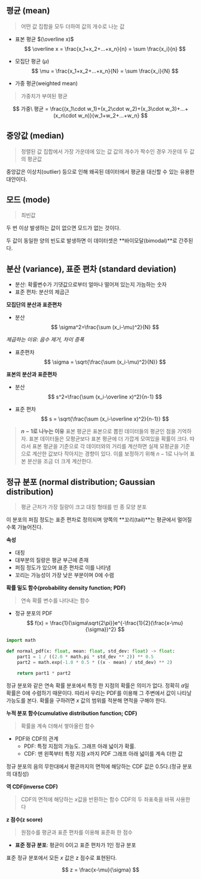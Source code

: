 ## 평균 (mean)
> 어떤 값 집합을 모두 더하여 값의 개수로 나눈 값

- 표본 평균 $(\overline x)$
$$
\overline x = \frac{x_1+x_2+...+x_n}{n} = \sum \frac{x_i}{n}
$$

- 모집단 평균 $(\mu)$
$$
\mu = \frac{x_1+x_2+...+x_n}{N} = \sum \frac{x_i}{N}
$$

- 가중 평균(weighted mean)
> 가중치가 부여된 평균

$$
가중\ 평균 = \frac{(x_1\cdot w_1)+(x_2\cdot w_2)+(x_3\cdot w_3)+...+(x_n\cdot w_n)}{w_1+w_2+...+w_n}
$$

## 중앙값 (median)
> 정렬된 값 집합에서 가장 가운데에 있는 값
> 값의 개수가 짝수인 경우 가운데 두 값의 평균값

중앙값은 이상치(outlier) 등으로 인해 왜곡된 데이터에서 평균을 대신할 수 있는 유용한 대안이다.

## 모드 (mode)
> 최빈값

두 번 이상 발생하는 값이 없으면 모드가 없는 것이다.

두 값이 동일한 양의 빈도로 발생하면 이 데이터셋은 **바이모달(bimodal)**로 간주된다.

## 분산 (variance), 표준 편차 (standard deviation)
- 분산: 확률변수가 기댓값으로부터 얼마나 떨어져 있는지 가늠하는 숫자
- 표준 편차: 분산의 제곱근

**모집단의 분산과 표준편차**
- 분산
$$
\sigma^2=\frac{\sum (x_i-\mu)^2}{N}
$$

*제곱하는 이유: 음수 제거, 차이 증폭*

- 표준편차
$$
\sigma = \sqrt{\frac{\sum (x_i-\mu)^2}{N}}
$$

**표본의 분산과 표준편차**
- 분산
$$
s^2=\frac{\sum (x_i-\overline x)^2}{n-1}
$$

- 표준 편차
$$
s = \sqrt{\frac{\sum (x_i-\overline x)^2}{n-1}}
$$

> **$n-1$로 나누는 이유**
표본 평균은 표본으로 뽑힌 데이터들의 평균인 점을 기억하자. 표본 데이터들은 모평균보다 표본 평균에 더 가깝게 모여있을 확률이 크다.
따라서 표본 평균을 기준으로 각 데이터와의 거리를 계산하면 실제 모평균을 기준으로 계산한 값보다 작아지는 경향이 있다.
이를 보정하기 위해 $n-1$로 나누어 표본 분산을 조금 더 크게 계산한다.

## 정규 분포 (normal distribution; Gaussian distribution)
> 평균 근처가 가장 질량이 크고 대칭 형태를 띤 종 모양 분포

이 분포의 퍼짐 정도는 표준 편차로 정의되며 양쪽의 **꼬리(tail)**는 평균에서 멀어질수록 가늘어진다.

**속성**
- 대칭
- 대부분의 질량은 평균 부근에 존재
- 퍼짐 정도가 있으며 표준 편차로 이를 나타냄
- 꼬리는 가능성이 가장 낮은 부분이며 0에 수렴

**확률 밀도 함수(probability density function; PDF)**
> 연속 확률 변수를 나타내는 함수

- 정규 분포의 PDF
$$
f(x) = \frac{1}{\sigma\sqrt{2\pi}}e^{-\frac{1}{2}(\frac{x-\mu}{\sigma})^2}
$$
```python
import math

def normal_pdf(x: float, mean: float, std_dev: float) -> float:
    part1 = 1 / ((2.0 * math.pi * std_dev ** 2)) ** 0.5
    part2 = math.exp(-1.0 * 0.5 * ((x - mean) / std_dev) ** 2)
    
    return part1 * part2
```

정규 분포와 같은 연속 확률 분포에서 특정 한 지점의 확률은 의미가 없다. 정확히 $a$일 확률은  0에 수렴하기 때문이다. 따라서 우리는 PDF를 이용해 그 주변에서 값이 나타날 가능도를 본다.
확률을 구하려면 $x$ 값의 범위를 적분해 면적을 구해야 한다.

**누적 분포 함수(cumulative distribution function; CDF)**
> 확률을 계속 더해서 쌓아올린 함수

- PDF와 CDF의 관계
    - PDF: 특정 지점의 가능도. 그래프 아래 넓이가 확률.
    - CDF: 맨 왼쪽부터 특정 지점 $x$까지 PDF 그래프 아래 넓이를 계속 더한 값

정규 분포의 음의 무한대에서 평균까지의 면적에 해당하는 CDF 값은 0.5다.(정규 분포의 대칭성)

**역 CDF(inverse CDF)**
> CDF의 면적에 해당하는 $x$값을 반환하는 함수
> CDF의 두 좌표축을 바꿔 사용한다

**z 점수(z score)**
> 원점수를 평균과 표준 편차를 이용해 표준화 한 점수

- **표준 정규 분포**: 평균이 0이고 표준 편차가 1인 정규 분포

표준 정규 분포에서 모든 $x$ 값은 z 점수로 표현된다.

$$
z = \frac{x-\mu}{\sigma}
$$
